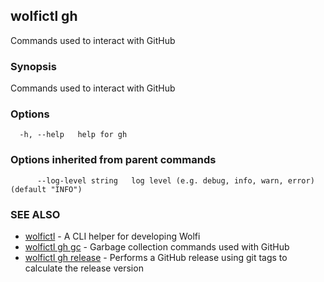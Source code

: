 ## wolfictl gh

Commands used to interact with GitHub

### Synopsis

Commands used to interact with GitHub

### Options

```
  -h, --help   help for gh
```

### Options inherited from parent commands

```
      --log-level string   log level (e.g. debug, info, warn, error) (default "INFO")
```

### SEE ALSO

* [wolfictl](wolfictl.md)	 - A CLI helper for developing Wolfi
* [wolfictl gh gc](wolfictl_gh_gc.md)	 - Garbage collection commands used with GitHub
* [wolfictl gh release](wolfictl_gh_release.md)	 - Performs a GitHub release using git tags to calculate the release version

